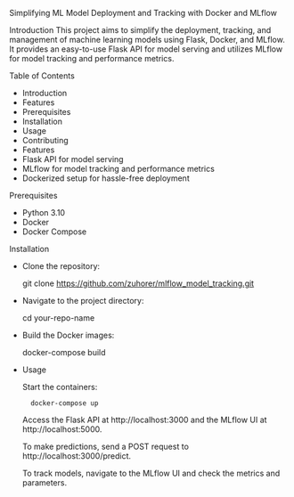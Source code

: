
Simplifying ML Model Deployment and Tracking with Docker and MLflow


Introduction
This project aims to simplify the deployment, tracking, and management of machine learning models using Flask, Docker, and MLflow. It provides an easy-to-use Flask API for model serving and utilizes MLflow for model tracking and performance metrics.

Table of Contents
- Introduction
- Features
- Prerequisites
- Installation
- Usage
- Contributing
- Features
- Flask API for model serving
- MLflow for model tracking and performance metrics
- Dockerized setup for hassle-free deployment

Prerequisites
- Python 3.10
- Docker
- Docker Compose

Installation
- Clone the repository:

    git clone https://github.com/zuhorer/mlflow_model_tracking.git

- Navigate to the project directory:

    cd your-repo-name

- Build the Docker images:

    docker-compose build

- Usage
    
    Start the containers:

        docker-compose up
    
    Access the Flask API at http://localhost:3000 and the MLflow UI at http://localhost:5000.

    To make predictions, send a POST request to http://localhost:3000/predict.

    To track models, navigate to the MLflow UI and check the metrics and parameters.
